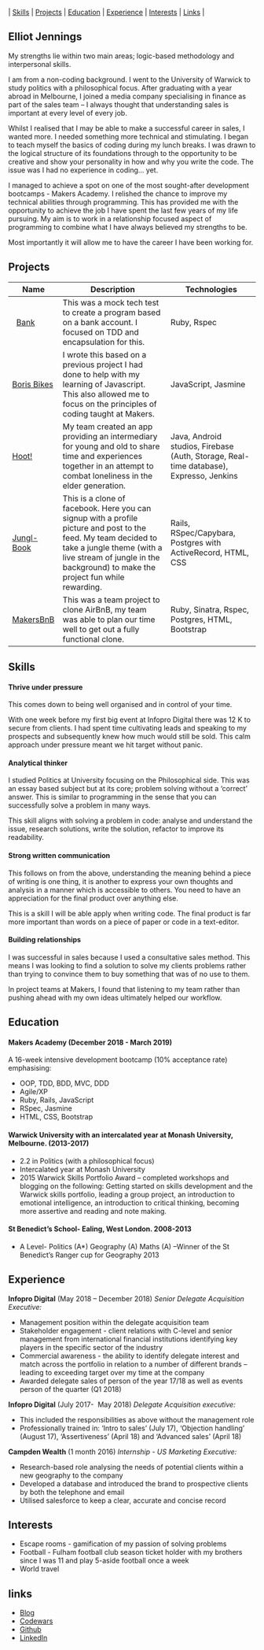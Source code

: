 | [Skills](#skills) | [Projects](#projects) | [Education](#education) | [Experience](#experience) | [Interests](#interests) | [Links](#links) |

## Elliot Jennings


My strengths lie within two main areas; logic-based methodology and interpersonal skills.

I am from a non-coding background. I went to the University of Warwick to study politics with a philosophical focus. After graduating with a year abroad in Melbourne, I joined a media company specialising in finance as part of the sales team – I always thought that understanding sales is important at every level of every job.

Whilst I realised that I may be able to make a successful career in sales, I wanted more. I needed something more technical and stimulating. I began to teach myself the basics of coding during my lunch breaks. I was drawn to the logical structure of its foundations through to the opportunity to be creative and show your personality in how and why you write the code. The issue was I had no experience in coding… yet.

I managed to achieve a spot on one of the most sought-after development bootcamps - Makers Academy. I relished the chance to improve my technical abilities through programming. This has provided me with the opportunity to achieve the job I have spent the last few years of my life pursuing. My aim is to work in a relationship focused aspect of programming to combine what I have always believed my strengths to be.

Most importantly it will allow me to have the career I have been working for.

## Projects

| Name                                                                 | Description | Technologies                      |
|----------------------------------------------------------------------|-------------|-----------------------------------|
|   [Bank](https://github.com/ejennings95/Bank)                        |  This was a mock tech test to create a program based on a bank account. I focused on TDD and encapsulation for this. |       Ruby, Rspec                 |
| [Boris Bikes](https://github.com/ejennings95/Boris-bikes-javascript) |  I wrote this based on a previous project I had done to help with my learning of Javascript. This also allowed me to focus on the principles of coding taught at Makers. |     JavaScript, Jasmine           |
|[Hoot!](https://github.com/wise-social2/Hoot-App/tree/master)  | My team created an app providing an intermediary for young and old to share time and experiences together in an attempt to combat loneliness in the elder generation. | Java, Android studios, Firebase (Auth, Storage, Real-time database), Expresso, Jenkins |
|[Jungl-Book](https://github.com/ejennings95/Acebook-Simian-Sinister)  |  This is a clone of facebook. Here you can signup with a profile picture and post to the feed. My team decided to take a jungle theme (with a live stream of jungle in the background) to make the project fun while rewarding. |   Rails, RSpec/Capybara, Postgres with ActiveRecord, HTML, CSS            |
|   [MakersBnB](https://github.com/ejennings95/makers_bnb) | This was a team project to clone AirBnB, my team was able to plan our time well to get out a fully functional clone. |  Ruby, Sinatra, Rspec, Postgres, HTML, Bootstrap             |

## Skills

#### Thrive under pressure

This comes down to being well organised and in control of your time.

With one  week before my  first big event at Infopro Digital there was 12 K to secure from clients. I had spent time cultivating leads and speaking to my prospects and subsequently knew how much would still be sold. This calm approach under pressure meant we hit target without panic.

#### Analytical thinker

I studied Politics at University focusing on the Philosophical side. This was an essay based subject but at its core; problem solving without a ‘correct’ answer. This is similar to programming in the sense that you can successfully solve a problem in many ways.

This skill aligns with solving a problem in code: analyse and understand the issue, research solutions, write the solution, refactor to improve its readability.

#### Strong written communication

This follows on from the above, understanding the meaning behind a piece of writing is one thing, it is another to express your own thoughts and analysis in a manner which is accessible to others. You need to have an appreciation for the final product over anything else.

This is a skill I will be able apply when writing code. The final product is far more important than words on a piece of paper or code in a text-editor.

#### Building relationships

I was successful in sales because I used a consultative sales method. This means I was looking to find a solution to solve my clients problems rather than trying to convince them to buy something that was of no use to them.

In project teams at Makers, I found that listening to my team rather than pushing ahead with my own ideas ultimately helped our workflow.

## Education

#### Makers Academy (December 2018 - March 2019)

A 16-week intensive development bootcamp (10% acceptance rate) emphasising:
- OOP, TDD, BDD, MVC, DDD
- Agile/XP
- Ruby, Rails, JavaScript
- RSpec, Jasmine
- HTML, CSS, Bootstrap

#### Warwick University with an intercalated year at Monash University, Melbourne. (2013-2017)

- 2.2 in Politics (with a philosophical focus)
- Intercalated year at Monash University
- 2015 Warwick Skills Portfolio Award – completed workshops and blogging on the following: Getting started on skills development and the Warwick skills portfolio, leading a group project, an introduction to emotional intelligence, an introduction to critical thinking, becoming more assertive and reading and note making.

#### St Benedict’s School- Ealing, West London. 2008-2013

- A Level- Politics (A*) Geography (A) Maths (A) –Winner of the St Benedict’s Ranger cup for Geography 2013

## Experience

**Infopro Digital** (May 2018 – December 2018)
*Senior Delegate Acquisition Executive:*
- Management position within the delegate acquisition team
- Stakeholder engagement  - client relations with C-level and senior management from international financial institutions identifying key players in the specific sector of the industry
- Commercial awareness  - the ability to identify delegate interest and match across the portfolio in relation to a number of different brands – leading to exceeding target over my time at the company
- Awarded delegate sales of person of the year 17/18 as well as events person of the quarter (Q1 2018)

**Infopro Digital** (July 2017-  May 2018)
*Delegate Acquisition executive:*
- This included the responsibilities as above without the management role
- Professionally trained in: ‘Intro to sales’ (July 17), ‘Objection handling’ (August 17), ‘Assertiveness’ (April 18) and ‘Advanced sales’ (April 18)

**Campden Wealth** (1 month 2016)
*Internship - US Marketing Executive:*
- Research-based role analysing the needs of potential clients within a new geography to the company
- Developed a database and introduced the brand to prospective clients by both the telephone and email
- Utilised salesforce to keep a clear, accurate and concise record

## Interests
- Escape rooms - gamification of my passion of solving problems
- Football - Fulham football club season ticket holder with my brothers since I was 11 and play 5-aside football once a week
- World travel

## links
- [Blog](https://medium.com/@ElliotPlusKatie)
- [Codewars](https://www.codewars.com/users/Jenno1995)
- [Github](https://github.com/ejennings95)
- [LinkedIn](https://www.linkedin.com/in/elliot-jennings/)
